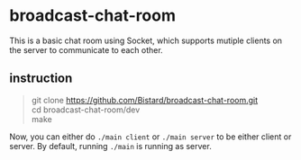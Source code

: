 # broadcast-chat-room
This is a basic chat room using Socket, which supports mutiple clients on the server to communicate to each other.

## instruction
> git clone https://github.com/Bistard/broadcast-chat-room.git  
> cd broadcast-chat-room/dev  
> make

Now, you can either do `./main client` or `./main server` to be either client or server. By default, running `./main` is running as server.
